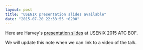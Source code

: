 ```yaml
---
layout: post
title: "USENIX presentation slides available"
date: "2015-07-20 22:33:55 +0200"
---
```


Here are Harvey's [presentation slides](docs/Harvey-Usenix-2015-ATC-BOF-slides.pdf) at USENIX 2015 ATC BOF.

We will update this note when we can link to a video of the talk.
